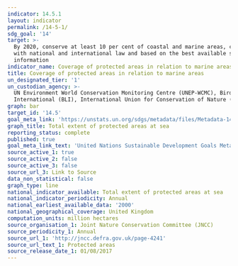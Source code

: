 ```yaml
---
indicator: 14.5.1
layout: indicator
permalink: /14-5-1/
sdg_goal: '14'
target: >-
  By 2020, conserve at least 10 per cent of coastal and marine areas, consistent
  with national and international law and based on the best available scientific
  information
indicator_name: Coverage of protected areas in relation to marine areas
title: Coverage of protected areas in relation to marine areas
un_designated_tier: '1'
un_custodian_agency: >-
  UN Environment World Conservation Monitoring Centre (UNEP-WCMC), BirdLife
  International (BLI), International Union for Conservation of Nature (IUCN)
graph: bar
target_id: '14.5'
goal_meta_link: 'https://unstats.un.org/sdgs/metadata/files/Metadata-14-05-01.pdf'
graph_title: Total extent of protected areas at sea
reporting_status: complete
published: true
goal_meta_link_text: 'United Nations Sustainable Development Goals Metadata: 14.5.1'
source_active_1: true
source_active_2: false
source_active_3: false
source_url_3: Link to Source
data_non_statistical: false
graph_type: line
national_indicator_available: Total extent of protected areas at sea
national_indicator_periodicity: Annual
national_earliest_available_data: '2000'
national_geographical_coverage: United Kingdom
computation_units: million hectares
source_organisation_1: Joint Nature Conservation Committee (JNCC)
source_periodicity_1: Annual
source_url_1: 'http://jncc.defra.gov.uk/page-4241'
source_url_text_1: Protected areas
source_release_date_1: 01/08/2017
---
```


